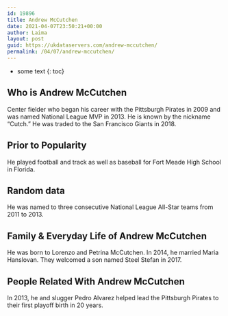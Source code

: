```yaml
---
id: 19896
title: Andrew McCutchen
date: 2021-04-07T23:50:21+00:00
author: Laima
layout: post
guid: https://ukdataservers.com/andrew-mccutchen/
permalink: /04/07/andrew-mccutchen/
---
```


* some text
{: toc}


## Who is Andrew McCutchen
                  
                  
                  
Center fielder who began his career with the Pittsburgh Pirates in 2009 and was named National League MVP in 2013. He is known by the nickname &#8220;Cutch.&#8221; He was traded to the San Francisco Giants in 2018. 
                  
              
            
              
            
                
                
                
## Prior to Popularity
                  
                  
                  
He played football and track as well as baseball for Fort Meade High School in Florida.
                  
              
            
              
            
                
                
                
## Random data
                  
                  
                  
He was named to three consecutive National League All-Star teams from 2011 to 2013.
                  
              
            
              
            
                
                
                
## Family & Everyday Life of Andrew McCutchen
                  
                  
                  
He was born to Lorenzo and Petrina McCutchen. In 2014, he married Maria Hanslovan. They welcomed a son named Steel Stefan in 2017.
                  
              
            
              
            
                
                
                
## People Related With Andrew McCutchen
                  
                  
                  
In 2013, he and slugger Pedro Alvarez helped lead the Pittsburgh Pirates to their first playoff birth in 20 years.
                  
              
            
              
            
                
              
            
              
              
            
            
              
            
          
          
          